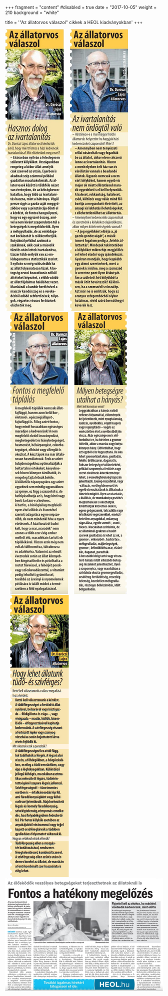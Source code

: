 +++
fragment = "content"
#disabled = true
date = "2017-10-05"
weight = 210
background = "white"

title = '"Az állatorvos válaszol" cikkek a HEOL kiadványokban'
+++

<style>
h2 {
  padding-bottom: 2rem;
}
div.gallery {
  max-width: 1000px;
  margin-left: auto;
  margin-right: auto;
}
div.gallery img {
  max-height: 900px;
}
</style>

<div class="gallery" id="cikkek-v">
    <img src="images/cikkek/1.jpg">
    <img src="images/cikkek/2.jpg" style="padding-left: 1rem;">
    <img src="images/cikkek/3.jpg" style="padding-left: 1rem;">
    <img src="images/cikkek/4.jpg" style="padding-left: 1rem;">
    <img src="images/cikkek/5.jpg" style="padding-left: 1rem;">
</div>

<div id="cikkek-h">
    <img src="images/cikkek/h-1.jpg">
</div>
